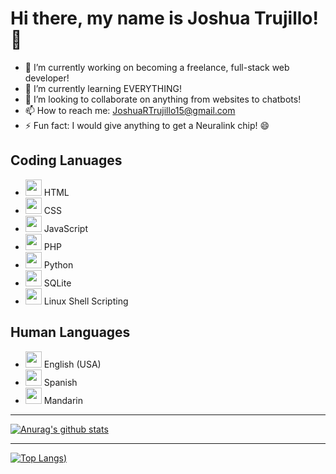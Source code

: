# Hi there, my name is Joshua Trujillo! 👋

- 🔭 I’m currently working on becoming a freelance, full-stack web developer!
- 🌱 I’m currently learning EVERYTHING!
- 👯 I’m looking to collaborate on anything from websites to chatbots!
- 📫 How to reach me: JoshuaRTrujillo15@gmail.com
- ⚡ Fun fact: I would give anything to get a Neuralink chip! 😄

## Coding Lanuages

- <img width="26px" src="https://img.icons8.com/dusk/64/000000/html-5.png"/> HTML
- <img width="26px" src="https://img.icons8.com/dusk/64/000000/css3.png"/> CSS
- <img width="26px" width="26px" src="https://img.icons8.com/nolan/64/javascript.png"/> JavaScript
- <img width="26px" src="https://img.icons8.com/dusk/64/000000/php.png"/> PHP
- <img width="26px" src="https://img.icons8.com/nolan/64/python.png"/> Python
- <img width="26px" src="https://img.icons8.com/dusk/64/000000/sql.png"/> SQLite
- <img width="26px" src="https://img.icons8.com/nolan/64/linux--v2.png"/> Linux Shell Scripting

## Human Languages

- <img width="26px" src="https://img.icons8.com/cute-clipart/64/000000/usa.png"/> English (USA)
- <img width="26px" src="https://img.icons8.com/cute-clipart/64/000000/spain-2.png"/> Spanish
- <img width="26px" src="https://img.icons8.com/cute-clipart/64/000000/china.png"/> Mandarin

---

[![Anurag's github stats](https://github-readme-stats.vercel.app/api?username=JoshuaTrujillo15&count_private=true&show_icons=true&title_color=ffffff&text_color=ffffff&icon_color=ffffff&bg_color=45,6d17cb,2876f9)](https://github.com/anuraghazra/github-readme-stats)

---

[![Top Langs](https://github-readme-stats.vercel.app/api/top-langs/?username=JoshuaTrujillo15&title_color=ffffff&text_color=ffffff&icon_color=ffffff&bg_color=45,6d17cb,2876f9))](https://github.com/anuraghazra/github-readme-stats)
